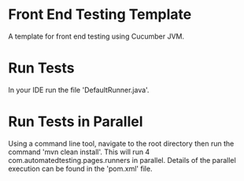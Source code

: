 # Front End Testing Template

A template for front end testing using Cucumber JVM.

# Run Tests

In your IDE run the file 'DefaultRunner.java'.

# Run Tests in Parallel

Using a command line tool, navigate to the root directory then run the command 'mvn clean install'.
This will run 4 com.automatedtesting.pages.runners in parallel.  Details of the parallel execution can be found in the 'pom.xml' file. 


